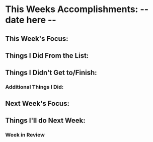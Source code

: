 # This Weeks Accomplishments: -- date here --

## This Week's Focus:

## Things I Did From the List:

## Things I Didn't Get to/Finish:

### Additional Things I Did:

## Next Week's Focus:

## Things I'll do Next Week:

### Week in Review
